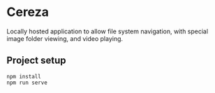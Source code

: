 # Cereza

Locally hosted application to allow file system navigation, with special image folder viewing, and video playing.

## Project setup

```
npm install
npm run serve
```
